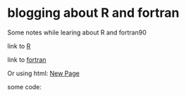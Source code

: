 # blogging about R and fortran

Some notes while learing about R and fortran90

link to [R](R)

link to [fortran](fortran)

Or using html:  <a href="https://ecotopic.github.io/fortran/chapter1/index.html">New Page</a> 

some code: 
```IMPLICIT NONE
```


